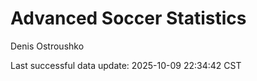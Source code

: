 # Advanced Soccer Statistics
Denis Ostroushko

<!-- gfm -->

Last successful data update: 2025-10-09 22:34:42 CST
